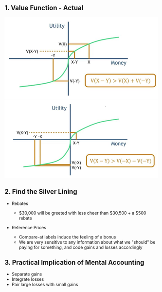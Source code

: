 ## 1. Value Function - Actual 

<img src="Img/05_Minimizing_Losses_n_Give_a_Win_with_a_Loss_1.jpg">

<img src="Img/05_Minimizing_Losses_n_Give_a_Win_with_a_Loss_2.jpg">

## 2. Find the Silver Lining

- Rebates
    - $30,000 will be greeted with less cheer than $30,500 + a $500 rebate

- Reference Prices
    - Compare-at labels induce the feeling of a bonus
    - We are very sensitive to any information about what we "should" be paying for something, and code gains and losses accordingly

## 3. Practical Implication of Mental Accounting

- Separate gains
- Integrate losses
- Pair large losses with small gains

